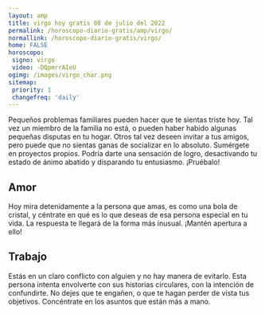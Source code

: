 ```yaml
---
layout: amp
title: virgo hoy gratis 08 de julio del 2022 
permalink: /horoscopo-diario-gratis/amp/virgo/
normallink: /horoscopo-diario-gratis/virgo/
home: FALSE
horoscopo:
 signo: virgo
 video: -DQpmrrAIeU
ogimg: /images/virgo_char.png
sitemap:
 priority: 1
 changefreq: 'daily'
---
```



Pequeños problemas familiares pueden hacer que te sientas triste hoy. Tal vez un miembro de la familia no está, o pueden haber habido algunas pequeñas disputas en tu hogar. Otros tal vez deseen invitar a tus amigos, pero puede que no sientas ganas de socializar en lo absoluto. Sumérgete en proyectos propios. Podría darte una sensación de logro, desactivando tu estado de ánimo abatido y disparando tu entusiasmo. ¡Pruébalo!

## Amor

Hoy mira detenidamente a la persona que amas, es como una bola de cristal, y céntrate en qué es lo que deseas de esa persona especial en tu vida. La respuesta te llegará de la forma más inusual. ¡Mantén apertura a ello!

## Trabajo

Estás en un claro conflicto con alguien y no hay manera de evitarlo. Esta persona intenta envolverte con sus historias circulares, con la intención de confundirte. No dejes que te engañen, o que te hagan perder de vista tus objetivos. Concéntrate en los asuntos que están más a mano.